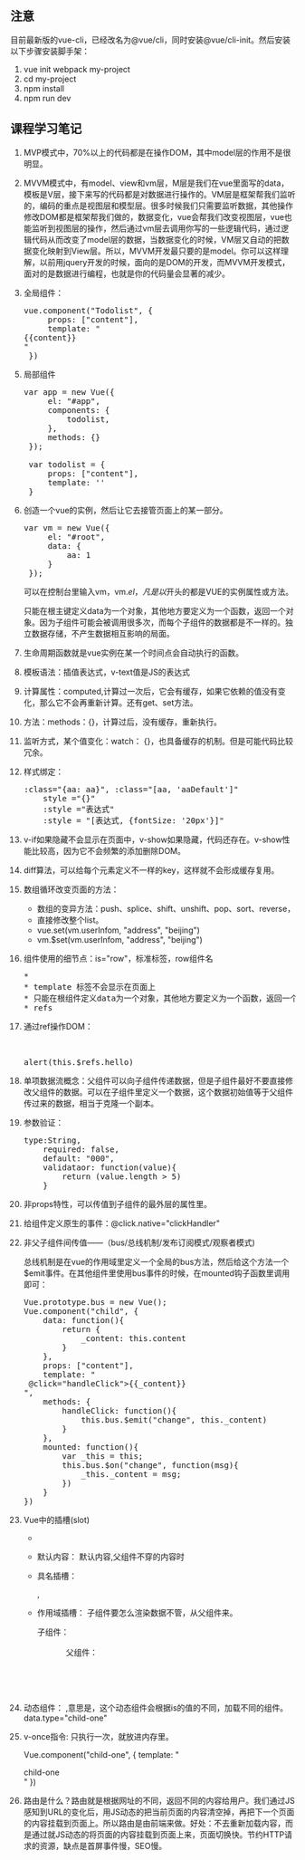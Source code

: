 
## 注意

目前最新版的vue-cli，已经改名为@vue/cli，同时安装@vue/cli-init。然后安装以下步骤安装脚手架：

1. vue init webpack my-project
2. cd my-project
3. npm install
4. npm run dev


## 课程学习笔记

1. MVP模式中，70%以上的代码都是在操作DOM，其中model层的作用不是很明显。
2. MVVM模式中，有model、view和vm层，M层是我们在vue里面写的data，模板是V层，接下来写的代码都是对数据进行操作的。VM层是框架帮我们监听的，编码的重点是视图层和模型层。很多时候我们只需要监听数据，其他操作修改DOM都是框架帮我们做的，数据变化，vue会帮我们改变视图层，vue也能监听到视图层的操作，然后通过vm层去调用你写的一些逻辑代码，通过逻辑代码从而改变了model层的数据，当数据变化的时候，VM层又自动的把数据变化映射到View层。所以，MVVM开发最只要的是model。你可以这样理解，以前用jquery开发的时候，面向的是DOM的开发，而MVVM开发模式，面对的是数据进行编程，也就是你的代码量会显著的减少。
3. 全局组件：
    <pre>vue.component("Todolist", {
        props: ["content"],
        template: "<li>{{content}}</li>"
    })</pre>
4. 局部组件
    
    <pre>var app = new Vue({
        el: "#app",
        components: {
            todolist,
        },
        methods: {}
    });

    var todolist = {
        props: ["content"],
        template: ''
    }</pre>   

5. 创造一个vue的实例，然后让它去接管页面上的某一部分。

    <pre>var vm = new Vue({
        el: "#root",
        data: {
            aa: 1
        }
    });</pre>

    可以在控制台里输入vm，vm.$el，凡是以$开头的都是VUE的实例属性或方法。

    只能在根主键定义data为一个对象，其他地方要定义为一个函数，返回一个对象。因为子组件可能会被调用很多次，而每个子组件的数据都是不一样的。独立数据存储，不产生数据相互影响的局面。

6. 生命周期函数就是vue实例在某一个时间点会自动执行的函数。
7. 模板语法：插值表达式，v-text值是JS的表达式

8. 计算属性：computed,计算过一次后，它会有缓存，如果它依赖的值没有变化，那么它不会再重新计算。还有get、set方法。
9. 方法：methods：{}，计算过后，没有缓存，重新执行。
10. 监听方式，某个值变化：watch： {}，也具备缓存的机制。但是可能代码比较冗余。

11. 样式绑定： 
    <pre>:class="{aa: aa}", :class="[aa, 'aaDefault']"
        style ="{}"
        :style ="表达式"
        :style = "[表达式, {fontSize: '20px'}]"</pre>
12. v-if如果隐藏不会显示在页面中，v-show如果隐藏，代码还存在。v-show性能比较高，因为它不会频繁的添加删除DOM。
13. diff算法，可以给每个元素定义不一样的key，这样就不会形成缓存复用。
14. 数组循环改变页面的方法：
    * 数组的变异方法：push、splice、shift、unshift、pop、sort、reverse，
    * 直接修改整个list。
    * vue.set(vm.userInfom, "address", "beijing")
    * vm.$set(vm.userInfom, "address", "beijing")
15. 组件使用的细节点：is="row"，标准标签，row组件名
    
    <pre>* <tr is="row"></tr>
    * template 标签不会显示在页面上
    * 只能在根组件定义data为一个对象，其他地方要定义为一个函数，返回一个对象。因为子组件可能会被调用很多次，而每个子组件的数据都是不一样的。独立数据存储，不产生数据相互影响的局面。
    * refs</pre>
16. 通过ref操作DOM：
    <pre><div ref="hekllo"></div>

    alert(this.$refs.hello)</pre>

17. 单项数据流概念：父组件可以向子组件传递数据，但是子组件最好不要直接修改父组件的数据。可以在子组件里定义一个数据，这个数据初始值等于父组件传过来的数据，相当于克隆一个副本。

18. 参数验证：

    <pre>type:String,
        required: false,
        default: "000",
        validataor: function(value){
            return (value.length > 5)
        }</pre>
19. 非props特性，可以传值到子组件的最外层的属性里。
20. 给组件定义原生的事件：@click.native="clickHandler"

21. 非父子组件间传值——（bus/总线机制/发布订阅模式/观察者模式)

    总线机制是在vue的作用域里定义一个全局的bus方法，然后给这个方法一个$emit事件。在其他组件里使用bus事件的时候，在mounted钩子函数里调用即可：

    <pre>Vue.prototype.bus = new Vue();
    Vue.component("child", {
        data: function(){
            return {
                _content: this.content
            }
        },
        props: ["content"],
        template: "<div> @click="handleClick">{{_content}}</div>",
        methods: {
            handleClick: function(){
                this.bus.$emit("change", this._content)
            }
        },
        mounted: function(){
            var _this = this;
            this.bus.$on("change", function(msg){
                _this._content = msg;
            })
        }
    })</pre>

22. Vue中的插槽(slot)

    * <slot></slot>
    * 默认内容： <slot>默认内容</slot>,父组件不穿的内容时
    * 具名插槽： <div slot="header"></div>,<slot name="header"></slot>
    * 作用域插槽： 子组件要怎么渲染数据不管，从父组件来。
    
        <pre>子组件：
            <slot v-for="item of list" :item="item"></slot>
            父组件：
            <child>
                <template slot-scope="props">
                    <li>{{props.item}}</li>
                </template>
            </child>
        </pre>

23. 动态组件： <component :is="type"></component>,意思是，这个动态组件会根据is的值的不同，加载不同的组件。data.type="child-one"

24. v-once指令: 只执行一次，就放进内存里。

    Vue.component("child-one", {
        template: "<div v-once>child-one</div>"
    })

25. 路由是什么？路由就是根据网址的不同，返回不同的内容给用户。我们通过JS感知到URL的变化后，用JS动态的把当前页面的内容清空掉，再把下一个页面的内容挂载到页面上。所以路由是由前端来做。好处：不去重新加载内容，而是通过就JS动态的将页面的内容挂载到页面上来，页面切换快。节约HTTP请求的资源，缺点是首屏事件慢，SEO慢。
